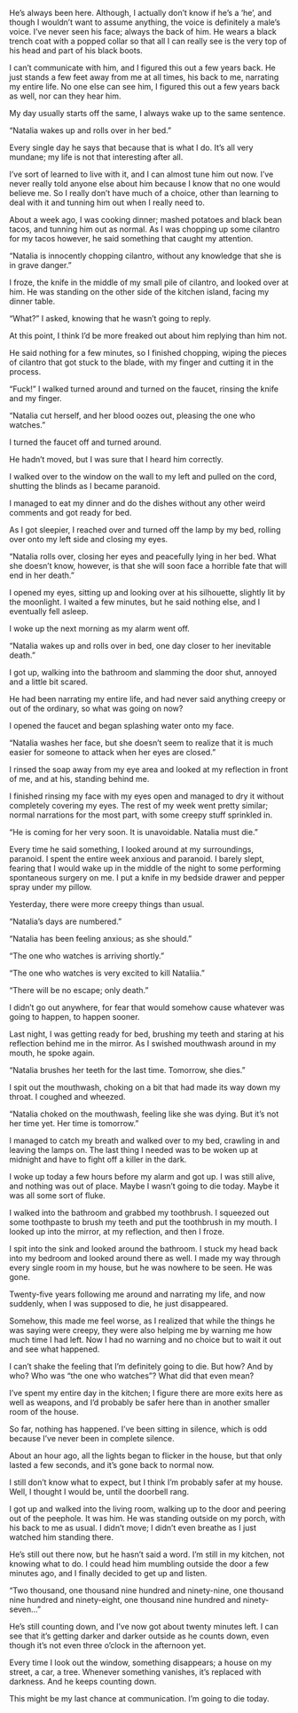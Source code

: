 He’s always been here. Although, I actually don’t know if he’s a ‘he’, and though I wouldn’t want to assume anything, the voice is definitely a male’s voice. I’ve never seen his face; always the back of him. He wears a black trench coat with a popped collar so that all I can really see is the very top of his head and part of his black boots.

I can’t communicate with him, and I figured this out a few years back. He just stands a few feet away from me at all times, his back to me, narrating my entire life. No one else can see him, I figured this out a few years back as well, nor can they hear him.

My day usually starts off the same, I always wake up to the same sentence.

“Natalia wakes up and rolls over in her bed.”

Every single day he says that because that is what I do. It’s all very mundane; my life is not that interesting after all.

I’ve sort of learned to live with it, and I can almost tune him out now. I’ve never really told anyone else about him because I know that no one would believe me. So I really don’t have much of a choice, other than learning to deal with it and tunning him out when I really need to.

About a week ago, I was cooking dinner; mashed potatoes and black bean tacos, and tunning him out as normal. As I was chopping up some cilantro for my tacos however, he said something that caught my attention.

“Natalia is innocently chopping cilantro, without any knowledge that she is in grave danger.”

I froze, the knife in the middle of my small pile of cilantro, and looked over at him. He was standing on the other side of the kitchen island, facing my dinner table.

“What?” I asked, knowing that he wasn’t going to reply.

At this point, I think I’d be more freaked out about him replying than him not.

He said nothing for a few minutes, so I finished chopping, wiping the pieces of cilantro that got stuck to the blade, with my finger and cutting it in the process.

“Fuck!” I walked turned around and turned on the faucet, rinsing the knife and my finger.

“Natalia cut herself, and her blood oozes out, pleasing the one who watches.”

I turned the faucet off and turned around.

He hadn’t moved, but I was sure that I heard him correctly.

I walked over to the window on the wall to my left and pulled on the cord, shutting the blinds as I became paranoid.

I managed to eat my dinner and do the dishes without any other weird comments and got ready for bed.

As I got sleepier, I reached over and turned off the lamp by my bed, rolling over onto my left side and closing my eyes.

“Natalia rolls over, closing her eyes and peacefully lying in her bed. What she doesn’t know, however, is that she will soon face a horrible fate that will end in her death.”

I opened my eyes, sitting up and looking over at his silhouette, slightly lit by the moonlight. I waited a few minutes, but he said nothing else, and I eventually fell asleep.

I woke up the next morning as my alarm went off.

“Natalia wakes up and rolls over in bed, one day closer to her inevitable death.”

I got up, walking into the bathroom and slamming the door shut, annoyed and a little bit scared.

He had been narrating my entire life, and had never said anything creepy or out of the ordinary, so what was going on now?

I opened the faucet and began splashing water onto my face.

“Natalia washes her face, but she doesn’t seem to realize that it is much easier for someone to attack when her eyes are closed.”

I rinsed the soap away from my eye area and looked at my reflection in front of me, and at his, standing behind me.

I finished rinsing my face with my eyes open and managed to dry it without completely covering my eyes. The rest of my week went pretty similar; normal narrations for the most part, with some creepy stuff sprinkled in.

“He is coming for her very soon. It is unavoidable. Natalia must die.”

Every time he said something, I looked around at my surroundings, paranoid. I spent the entire week anxious and paranoid. I barely slept, fearing that I would wake up in the middle of the night to some performing spontaneous surgery on me. I put a knife in my bedside drawer and pepper spray under my pillow.

Yesterday, there were more creepy things than usual.

“Natalia’s days are numbered.”

“Natalia has been feeling anxious; as she should.”

“The one who watches is arriving shortly.”

“The one who watches is very excited to kill Nataliia.”

“There will be no escape; only death.”

I didn’t go out anywhere, for fear that would somehow cause whatever was going to happen, to happen sooner.

Last night, I was getting ready for bed, brushing my teeth and staring at his reflection behind me in the mirror. As I swished mouthwash around in my mouth, he spoke again.

“Natalia brushes her teeth for the last time. Tomorrow, she dies.”

I spit out the mouthwash, choking on a bit that had made its way down my throat. I coughed and wheezed.

“Natalia choked on the mouthwash, feeling like she was dying. But it’s not her time yet. Her time is tomorrow.”

I managed to catch my breath and walked over to my bed, crawling in and leaving the lamps on. The last thing I needed was to be woken up at midnight and have to fight off a killer in the dark.

I woke up today a few hours before my alarm and got up. I was still alive, and nothing was out of place. Maybe I wasn’t going to die today. Maybe it was all some sort of fluke.

I walked into the bathroom and grabbed my toothbrush. I squeezed out some toothpaste to brush my teeth and put the toothbrush in my mouth. I looked up into the mirror, at my reflection, and then I froze.

I  spit into the sink and looked around the bathroom. I stuck my head back into my bedroom and looked around there as well. I made my way through every single room in my house, but he was nowhere to be seen. He was gone.

Twenty-five years following me around and narrating my life, and now suddenly, when I was supposed to die, he just disappeared.

Somehow, this made me feel worse, as I realized that while the things he was saying were creepy, they were also helping me by warning me how much time I had left. Now I had no warning and no choice but to wait it out and see what happened.

I can’t shake the feeling that I’m definitely going to die. But how? And by who? Who was “the one who watches”? What did that even mean?

I’ve spent my entire day in the kitchen; I figure there are more exits here as well as weapons, and I’d probably be safer here than in another smaller room of the house.

So far, nothing has happened. I’ve been sitting in silence, which is odd because I’ve never been in complete silence.

About an hour ago, all the lights began to flicker in the house, but that only lasted a few seconds, and it’s gone back to normal now.

I still don’t know what to expect, but I think I’m probably safer at my house. Well, I thought I would be, until the doorbell rang.

I got up and walked into the living room, walking up to the door and peering out of the peephole. It was him. He was standing outside on my porch, with his back to me as usual. I didn’t move; I didn’t even breathe as I just watched him standing there.

He’s still out there now, but he hasn’t said a word. I’m still in my kitchen, not knowing what to do. I could head him mumbling outside the door a few minutes ago, and I finally decided to get up and listen.

“Two thousand, one thousand nine hundred and ninety-nine, one thousand nine hundred and ninety-eight, one thousand nine hundred and ninety-seven…”

He’s still counting down, and I’ve now got about twenty minutes left. I can see that it’s getting darker and darker outside as he counts down, even though it’s not even three o’clock in the afternoon yet.

Every time I look out the window, something disappears; a house on my street, a car, a tree. Whenever something vanishes, it’s replaced with darkness. And he keeps counting down.

This might be my last chance at communication. I’m going to die today.